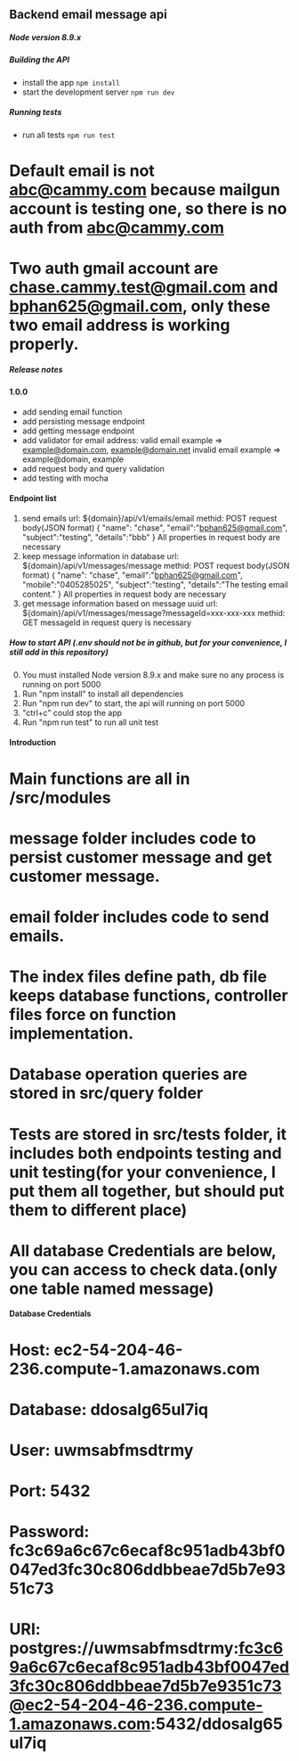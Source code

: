 ## Backend email message api

##### Node version 8.9.x

##### Building the API
* install the app `npm install`
* start the development server `npm run dev`

##### Running tests
* run all tests `npm run test`
# Default email is not abc@cammy.com because mailgun account is testing one, so there is no auth from abc@cammy.com
# Two auth gmail account are  chase.cammy.test@gmail.com and bphan625@gmail.com, only these two email address is working properly.


##### Release notes

#### 1.0.0
* add sending email function
* add persisting message endpoint
* add getting message endpoint
* add validator for email address:
  valid email example => example@domain.com, example@domain.net
  invalid email example => example@domain, example
* add request body and query validation
* add testing with mocha

#### Endpoint list
1.  send emails
    url: ${domain}/api/v1/emails/email
    methid: POST
    request body(JSON format)
    {
    	"name": "chase",
    	"email":"bphan625@gmail.com",
    	"subject":"testing",
    	"details":"bbb"
    }
    All properties in request body are necessary
2. keep message information in database
    url: ${domain}/api/v1/messages/message
    methid: POST
    request body(JSON format)
    {
    	"name": "chase",
    	"email":"bphan625@gmail.com",
    	"mobile":"0405285025",
    	"subject":"testing",
    	"details":"The testing email content."
    }
    All properties in request body are necessary
3. get message information based on message uuid
    url: ${domain}/api/v1/messages/message?messageId=xxx-xxx-xxx
    methid: GET
    messageId in request query is necessary

##### How to start API (.env should not be in github, but for your convenience, I still add in this repository)
0. You must installed Node version 8.9.x and make sure no any process is running on port 5000
1. Run "npm install" to install all dependencies
2. Run "npm run dev" to start, the api will running on port 5000
3. "ctrl+c" could stop the app
4. Run "npm run test" to run all unit test

#### Introduction
# Main functions are all in /src/modules
# message folder includes code to persist customer message and get customer message.
# email folder includes code to send emails.
# The index files define path, db file keeps database functions, controller files force on function implementation.
# Database operation queries are stored in src/query folder
# Tests are stored in src/tests folder, it includes both endpoints testing and unit testing(for your convenience, I put them all together, but should put them to different place)
# All database Credentials are below, you can access to check data.(only one table named message)
#### Database Credentials
# Host: ec2-54-204-46-236.compute-1.amazonaws.com
# Database: ddosalg65ul7iq
# User: uwmsabfmsdtrmy
# Port: 5432
# Password: fc3c69a6c67c6ecaf8c951adb43bf0047ed3fc30c806ddbbeae7d5b7e9351c73
# URI: postgres://uwmsabfmsdtrmy:fc3c69a6c67c6ecaf8c951adb43bf0047ed3fc30c806ddbbeae7d5b7e9351c73@ec2-54-204-46-236.compute-1.amazonaws.com:5432/ddosalg65ul7iq
